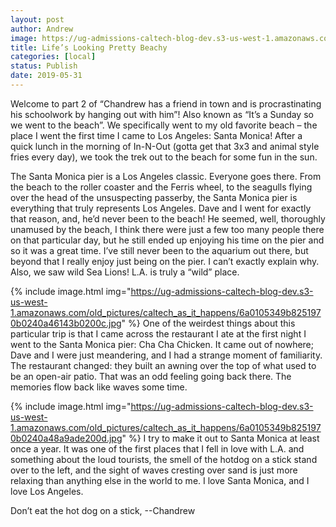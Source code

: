 ```yaml
---
layout: post
author: Andrew
image: https://ug-admissions-caltech-blog-dev.s3-us-west-1.amazonaws.com/old_pictures/caltech_as_it_happens/6a0105349b8251970b0240a46143a7200c.jpg
title: Life’s Looking Pretty Beachy
categories: [local]
status: Publish
date: 2019-05-31
---
```


Welcome to part 2 of “Chandrew has a friend in town and is procrastinating his schoolwork by hanging out with him”! Also known as “It’s a Sunday so we went to the beach”. We specifically went to my old favorite beach – the place I went the first time I came to Los Angeles: Santa Monica! After a quick lunch in the morning of In-N-Out (gotta get that 3x3 and animal style fries every day), we took the trek out to the beach for some fun in the sun.

The Santa Monica pier is a Los Angeles classic. Everyone goes there. From the beach to the roller coaster and the Ferris wheel, to the seagulls flying over the head of the unsuspecting passerby, the Santa Monica pier is everything that truly represents Los Angeles. Dave and I went for exactly that reason, and, he’d never been to the beach! He seemed, well, thoroughly unamused by the beach, I think there were just a few too many people there on that particular day, but he still ended up enjoying his time on the pier and so it was a great time. I’ve still never been to the aquarium out there, but beyond that I really enjoy just being on the pier. I can’t exactly explain why. Also, we saw wild Sea Lions! L.A. is truly a “wild” place.


{% include image.html img="https://ug-admissions-caltech-blog-dev.s3-us-west-1.amazonaws.com/old_pictures/caltech_as_it_happens/6a0105349b8251970b0240a46143b0200c.jpg" %}
One of the weirdest things about this particular trip is that I came across the restaurant I ate at the first night I went to the Santa Monica pier: Cha Cha Chicken. It came out of nowhere; Dave and I were just meandering, and I had a strange moment of familiarity. The restaurant changed: they built an awning over the top of what used to be an open-air patio. That was an odd feeling going back there. The memories flow back like waves some time.


{% include image.html img="https://ug-admissions-caltech-blog-dev.s3-us-west-1.amazonaws.com/old_pictures/caltech_as_it_happens/6a0105349b8251970b0240a48a9ade200d.jpg" %}
I try to make it out to Santa Monica at least once a year. It was one of the first places that I fell in love with L.A. and something about the loud tourists, the smell of the hotdog on a stick stand over to the left, and the sight of waves cresting over sand is just more relaxing than anything else in the world to me. I love Santa Monica, and I love Los Angeles.

Don’t eat the hot dog on a stick,
--Chandrew
